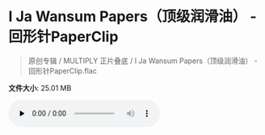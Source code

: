 # I Ja Wansum Papers（顶级润滑油） - 回形针PaperClip

> 原创专辑 / MULTIPLY 正片叠底 / I Ja Wansum Papers（顶级润滑油） - 回形针PaperClip.flac

**文件大小**: 25.01 MB

<audio preload="none" controls><source src="https://file.hsyhx.top/archive/原创专辑/MULTIPLY_正片叠底/I Ja Wansum Papers（顶级润滑油） - 回形针PaperClip.flac" type="audio/mpeg">您的浏览器不支持此音频格式</audio>